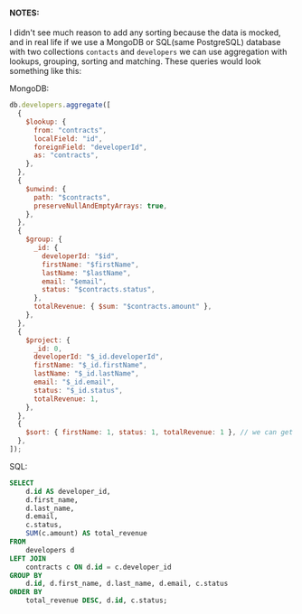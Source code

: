 #### NOTES:

I didn't see much reason to add any sorting because the data is mocked, and in real life if we use a MongoDB or SQL(same PostgreSQL) database with two collections `contacts` and `developers` we can use aggregation with lookups, grouping, sorting and matching. These queries would look something like this:

MongoDB:

```javascript
db.developers.aggregate([
  {
    $lookup: {
      from: "contracts",
      localField: "id",
      foreignField: "developerId",
      as: "contracts",
    },
  },
  {
    $unwind: {
      path: "$contracts",
      preserveNullAndEmptyArrays: true,
    },
  },
  {
    $group: {
      _id: {
        developerId: "$id",
        firstName: "$firstName",
        lastName: "$lastName",
        email: "$email",
        status: "$contracts.status",
      },
      totalRevenue: { $sum: "$contracts.amount" },
    },
  },
  {
    $project: {
      _id: 0,
      developerId: "$_id.developerId",
      firstName: "$_id.firstName",
      lastName: "$_id.lastName",
      email: "$_id.email",
      status: "$_id.status",
      totalRevenue: 1,
    },
  },
  {
    $sort: { firstName: 1, status: 1, totalRevenue: 1 }, // we can get sort data from frontend transform query params to object and in that case this row would looks like: $sort: sortOption
  },
]);
```

SQL:

```sql
SELECT
    d.id AS developer_id,
    d.first_name,
    d.last_name,
    d.email,
    c.status,
    SUM(c.amount) AS total_revenue
FROM
    developers d
LEFT JOIN
    contracts c ON d.id = c.developer_id
GROUP BY
    d.id, d.first_name, d.last_name, d.email, c.status
ORDER BY
    total_revenue DESC, d.id, c.status;
```
